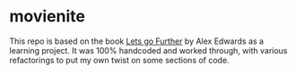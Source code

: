 # movienite
This repo is based on the book [Lets go Further](https://lets-go-further.alexedwards.net/) by Alex Edwards as a learning project. It was 100% handcoded and worked through, with various refactorings to put my own twist on some sections of code. 
